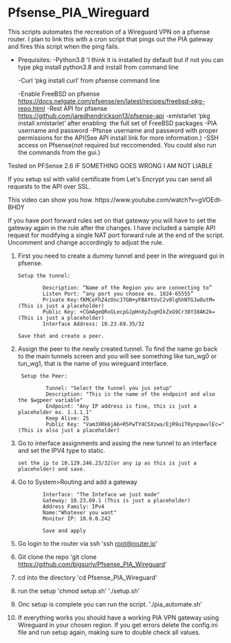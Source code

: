 # Pfsense_PIA_Wireguard
This scripts automates the recreation of a Wireguard VPN on a pfsense router. I plan to link this with a cron script that pings out the PIA gateway and fires this script when the ping fails.

-	Prequisites:
		-Python3.8 'I think it is installed by default but if not you can type pkg install python3.8 and install from command line </p>
		-Curl ‘pkg install curl’ from pfsense command line </p>
		-Enable FreeBSD on pfsense https://docs.netgate.com/pfsense/en/latest/recipes/freebsd-pkg-repo.html
		-Rest API for pfsense https://github.com/jaredhendrickson13/pfsense-api
		-xmlstarlet ‘pkg install xmlstarlet’ after enabling  the full set of FreeBSD packages
		-PIA username and password
		-Pfsnse username and password with proper permissions for the API(See API install link for more information.)
		-SSH access on Pfsense(not required but reccomended.  You could also run the commands from the gui.)

Tested on PFSense 2.6 IF SOMETHING GOES WRONG I AM NOT LIABLE
</p>
If you setup ssl with valid certificate from Let's Encrypt you can send all requests to the API over SSL. 
</p>
This video can show you how.   https://www.youtube.com/watch?v=gVOEdt-BHDY

If you have port forward rules set on that gateway you will have to set the gateway again in the rule after the changes.  I have included a sample API request for modifying a single NAT port forward rule at the end of the script.  Uncomment and change accordingly to adjust the rule.


1.	First you need to create a dummy tunnel and peer in the wireguard gui in pfsense.  

		Setup the tunnel:

				Description: “Name of the Region you are connecting to”
				Listen Port: “any port you choose ex. 1024-65555”
				Private Key:fKMCeFhZ4zOncJ7GN+yFBAYtUvC2v0lghhNTGJwOutM=(This is just a placeholder)
				Public Key: +CGmAgeQRxGLecpGJpHnXyZugHIkZxG9Cr38Y38AK2k=(This is just a placeholder)
				Interface Address: 10.23.69.35/32
 
		Save that and create a peer.

2. Assign the peer to the newly created tunnel.  To find the name go back to the main tunnels screen and you will see something like tun_wg0 or tun_wg1, that is the name of you wireguard interface.

		Setup the Peer:

				Tunnel: "Select the tunnel you jus setup"
				Description: "This is the name of the endpoint and also the $wgpeer variable"
				Endpoint: "Any IP address is fine, this is just a placeholder ex. 1.1.1.1"
				Keep Alive: 25
				Public Key: "Vam3XRk6jA6+R5PwTY4C5Xzwa/EjR9u1T0ynpawvlEc=" (This is also just a placeholder)


3.	Go to interface assignments and assing the new tunnel to an interface and set the IPV4 type to static.

		set the ip to 10.129.246.23/32(or any ip as this is just a placeholder) and save.

4.	Go to System>Routing and add a gateway

				Interface: "The Inteface we just made"
				Gateway: 10.23.69.1 (This is just a placeholder)
				Address Family: IPv4
				Name:"Whatever you want"
				Monitor IP: 10.0.0.242

				Save and apply

5.  Go login to the router via ssh 'ssh root@router.ip'

6. Git clone the repo 'git clone https://github.com/bigsurly/Pfsense_PIA_Wireguard'

7.	cd into the directory 'cd Pfsense_PIA_Wireguard'

8. run the setup 
		'chmod setup.sh'
		'./setup.sh'

9. Onc setup is complete you can run the script.
		'./pia_automate.sh'

7.  If everything works you should have a working PIA VPN gateway using Wireguard in your chosen region.  If you get errors delete the config.ini file and run setup again, making sure to double check all values.








	